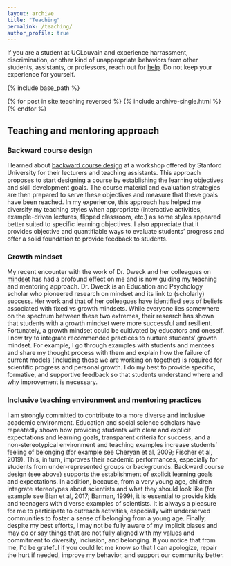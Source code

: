 ```yaml
---
layout: archive
title: "Teaching"
permalink: /teaching/
author_profile: true
---
```


If you are a student at UCLouvain and experience harrassment, discrimination, or other kind of unappropriate behaviors from other students, assistants, or professors, reach out for [help](https://uclouvain.be/fr/decouvrir/respect/dispositifs-d-aides.html). Do not keep your experience for yourself.


{% include base_path %}

{% for post in site.teaching reversed %}
  {% include archive-single.html %}
{% endfor %}


## Teaching and mentoring approach

### Backward course design

I learned about [backward course design](https://en.wikipedia.org/wiki/Backward_design) at a workshop offered by Stanford University for their lecturers and teaching assistants. This approach proposes to start designing a course by establishing the learning objectives and skill development goals. The course material and evaluation strategies are then prepared to serve these objectives and measure that these goals have been reached. In my experience, this approach has helped me diversify my teaching styles when appropriate (interactive activities, example-driven lectures, flipped classroom, etc.) as some styles appeared better suited to specific learning objectives. I also appreciate that it provides objective and quantifiable ways to evaluate students’ progress and offer a solid foundation to provide feedback to students.

### Growth mindset

My recent encounter with the work of Dr. Dweck and her colleagues on [mindset](https://en.wikipedia.org/wiki/Mindset#Fixed_and_growth_mindset) has had a profound effect on me and is now guiding my teaching and mentoring approach. Dr. Dweck is an Education and Psychology scholar who pioneered research on mindset and its link to (scholarly) success. Her work and that of her colleagues have identified sets of beliefs associated with fixed vs growth mindsets. While everyone lies somewhere on the spectrum between these two extremes, their research has shown that students with a growth mindset were more successful and resilient. Fortunately, a growth mindset could be cultivated by educators and oneself. I now try to integrate recommended practices to nurture students’ growth mindset. For example, I go through examples with students and mentees and share my thought process with them and explain how the failure of current models (including those we are working on together) is required for scientific progress and personal growth. I do my best to provide specific, formative, and supportive feedback so that students understand where and why improvement is necessary.

### Inclusive teaching environment and mentoring practices

I am strongly committed to contribute to a more diverse and inclusive academic environment.
Education and social science scholars have repeatedly shown how providing students with clear and explicit expectations and learning goals, transparent criteria for success, and a non-stereotypical environment and teaching examples increase students’ feeling of belonging (for example see Cheryan et al, 2009; Fischer et al, 2019). This, in turn, improves their academic performances, especially for students from under-represented groups or backgrounds. Backward course design (see above) supports the establishment of explicit learning goals and expectations.
In addition, because, from a very young age, children integrate stereotypes about scientists and what they should look like (for example see Bian et al, 2017; Barman, 1999), it is essential to provide kids and teenagers with diverse examples of scientists. It is always a pleasure for me to participate to outreach activities, especially with underserved communities to foster a sense of belonging from a young age.
Finally, despite my best efforts, I may not be fully aware of my implicit biases and may do or say things that are not fully aligned with my values and commitment to diversity, inclusion, and belonging. If you notice that from me, I'd be grateful if you could let me know so that I can apologize, repair the hurt if needed, improve my behavior, and support our community better. 
